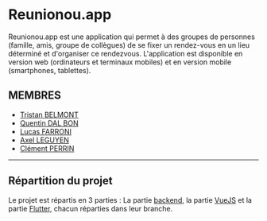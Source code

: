 # Reunionou.app

Reunionou.app est une application qui permet à des groupes de personnes (famille, amis,
groupe de collègues) de se fixer un rendez-vous en un lieu déterminé et d'organiser ce rendezvous. L'application est disponible en version web (ordinateurs et terminaux mobiles) et en
version mobile (smartphones, tablettes).

## MEMBRES 

- [Tristan BELMONT](https://github.com/MaegIins)
- [Quentin DAL BON](https://github.com/Quent5)
- [Lucas FARRONI](https://github.com/lucasfarroni)
- [Axel LEGUYEN](https://github.com/lgyn57)
- [Clément PERRIN](https://github.com/alfiov)

---------------------------------------------------------------------------------

## Répartition du projet

Le projet est répartis en 3 parties : La partie [backend](https://github.com/MaegIins/reunionou/tree/BACKEND), la partie [VueJS](https://github.com/MaegIins/reunionou/tree/VUE) et la partie [Flutter](https://github.com/MaegIins/reunionou/tree/FLUTTER), chacun réparties dans leur branche.
